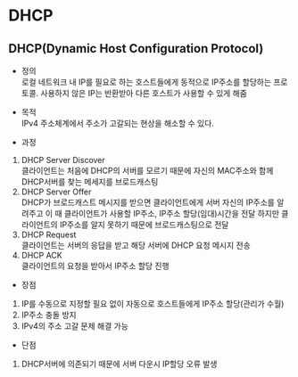 DHCP
====================================
DHCP(Dynamic Host Configuration Protocol)
------------------------------------
* 정의   
로컬 네트워크 내 IP를 필요로 하는 호스트들에게 동적으로 IP주소를 할당하는 프로토콜.
사용하지 않은 IP는 반환받아 다른 호스트가 사용할 수 있게 해줌

* 목적   
IPv4 주소체계에서 주소가 고갈되는 현상을 해소할 수 있다.

* 과정   
1. DHCP Server Discover   
클라이언트는 처음에 DHCP의 서버를 모르기 때문에 자신의 MAC주소와 함께 DHCP서버를 찾는 메세지를 브로드캐스팅
2. DHCP Server Offer   
DHCP가 브로드캐스트 메시지를 받으면 클라이언트에게 서버 자신의 IP주소를 알려주고
이 때 클라이언트가 사용할 IP주소, IP주소 할당(임대)시간을 전달
하지만 클라이언트의 IP주소를 알지 못하기 때문에 브로드캐스팅으로 전달
3. DHCP Request   
클라이언트는 서버의 응답을 받고 해당 서버에 DHCP 요청 메시지 전송
4. DHCP ACK   
클라이언트의 요청을 받아서 IP주소 할당 진행

* 장점
1. IP를 수동으로 지정할 필요 없이 자동으로 호스트들에게 IP주소 할당(관리가 수월)
2. IP주소 충돌 방지
3. IPv4의 주소 고갈 문제 해결 가능

* 단점
1. DHCP서버에 의존되기 때문에 서버 다운시 IP할당 오류 발생 



